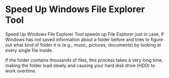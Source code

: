 # Speed Up Windows File Explorer Tool

<p>Speed Up Windows File Explorer Tool speeds up File Explorer just in case, if Windows has not saved information about a folder before and tries to figure out what kind of folder it is (e.g., music, pictures, documents) by looking at every single file inside.</p>
<p>If the folder contains thousands of files, this process takes a very long time, making the folder load slowly and causing your hard disk drive (HDD) to work overtime.</p>
